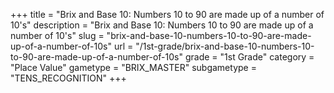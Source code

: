 +++
title = "Brix and Base 10: Numbers 10 to 90 are made up of a number of 10's"
description = "Brix and Base 10: Numbers 10 to 90 are made up of a number of 10's"
slug = "brix-and-base-10-numbers-10-to-90-are-made-up-of-a-number-of-10s"
url = "/1st-grade/brix-and-base-10-numbers-10-to-90-are-made-up-of-a-number-of-10s"
grade = "1st Grade"
category = "Place Value"
gametype = "BRIX_MASTER"
subgametype = "TENS_RECOGNITION"
+++